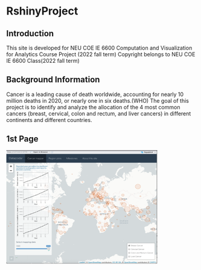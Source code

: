 # RshinyProject

## Introduction
This site is developed for NEU COE IE 6600 Computation and Visualization for Analytics Course Project (2022 fall term) 
Copyright belongs to NEU COE IE 6600 Class(2022 fall term) 

## Background Information
Cancer is a leading cause of death worldwide, accounting for nearly 10 million deaths in 2020, or nearly one in six deaths.(WHO) 
The goal of this project is to identify and analyze the allocation of the 4 most common cancers (breast, cervical, colon and rectum, and liver cancers) in different continents and different countries.

## 1st Page
<img src="1stPage.png" alt="Alt text" width="400" height="300">
